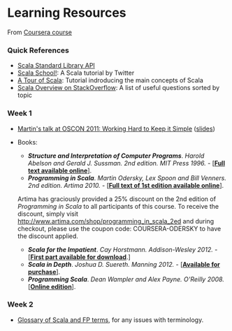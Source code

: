 # Learning Resources

From [Coursera course](https://www.coursera.org/specializations/scala)

### Quick References

- [Scala Standard Library API](http://www.scala-lang.org/api/)
- [Scala School!](http://twitter.github.com/scala_school/): A Scala tutorial by Twitter
- [A Tour of Scala](https://docs.scala-lang.org/tour/tour-of-scala.html): Tutorial indroducing the main concepts of Scala
- [Scala Overview on StackOverflow](http://stackoverflow.com/tags/scala/info): A list of useful questions sorted by topic

### Week 1

- [Martin's talk at OSCON 2011: Working Hard to Keep it Simple](http://www.youtube.com/watch?v=3jg1AheF4n0) ([slides](http://www.slideshare.net/Odersky/oscon-keynote-working-hard-to-keep-it-simple))
- Books:
  
  - _**Structure and Interpretation of Computer Programs**_. _Harold Abelson and Gerald J. Sussman. 2nd edition. MIT Press 1996._ - \[[**Full text available online**](http://mitpress.mit.edu/sicp/)\].
  - _**Programming in Scala**_. _Martin Odersky, Lex Spoon and Bill Venners. 2nd edition. Artima 2010._ - \[[**Full text of 1st edition available online**](http://www.artima.com/pins1ed/)\].
  <p>Artima has graciously provided a 25% discount on the 2nd edition of <i>Programming in Scala</i> to all participants of this course. To receive the discount, simply visit <a href="http://www.artima.com/shop/programming_in_scala_2ed">http://www.artima.com/shop/programming_in_scala_2ed</a> and during checkout, please use the coupon code: COURSERA-ODERSKY to have the discount applied.</p>
  	
  - _**Scala for the Impatient**_. _Cay Horstmann. Addison-Wesley 2012._ - \[[**First part available for download**](http://typesafe.com/resources/scala-for-the-impatient).\]
  - _**Scala in Depth**_. _Joshua D. Suereth. Manning 2012._ - \[[**Available for purchase**](http://www.manning.com/suereth/)\].
  - _**Programming Scala**_. _Dean Wampler and Alex Payne. O'Reilly 2008._ \[[**Online edition**](http://ofps.oreilly.com/titles/9780596155957/)\].

### Week 2

- [Glossary of Scala and FP terms](http://docs.scala-lang.org/glossary/), for any issues with terminology.